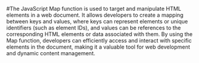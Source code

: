 #The JavaScript Map function is used to target and manipulate HTML elements in a web document. It allows developers to create a mapping between keys and values, where keys can represent elements or unique identifiers (such as element IDs), and values can be references to the corresponding HTML elements or data associated with them. By using the Map function, developers can efficiently access and interact with specific elements in the document, making it a valuable tool for web development and dynamic content management.
